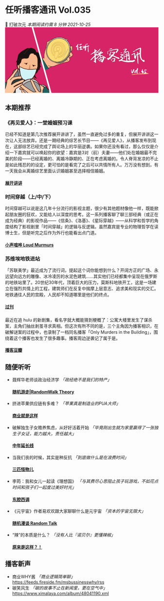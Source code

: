 # 任听播客通讯 Vol.035
🤖 打破次元
_本期阅读约需 8 分钟_
_2021-10-25_
![](./img/vol_035_small.png)


## 本期推荐

### 《再见爱人》：一堂婚姻预习课
已经不知道是第几次推荐展开讲讲了，虽然一直避免过多的重复，但展开讲讲这一次让人无法放弃。还是一期经典的综艺长节目——《再见爱人》，从播客发布到现在，这部综艺已经完成了舆论场上的华丽逆袭。如果你还没有看过，那么仅仅是介绍一下嘉宾就可以唤起你的欲望：嘉宾是3对（前）夫妻——他们处在婚姻最不完美的阶段——已经离婚的、离婚冷静期的、正在考虑离婚的。令人脊背发凉的不止是如此残忍的的设定，更可怕的是看完了之后可以共情所有人。万万没有想到，有一天我会从离婚综艺里面认识婚姻甚至选择相信婚姻。
#### [展开讲讲](https://www.ximalaya.com/album/24672021.xml)

### 时间穿越（上/中/下）
时间穿越可以说是这几年十分流行的影视主题，很少有其他题材像他一样，既能掀起朋友圈的狂欢，又能给人以深度的思考。这一系列播客聊了聊三部经典（或正在成为经典）的影视作品——《信条》、《洛基》、《星际穿越》——从科学和哲学的角度结构了影视剧里「时间穿越」的逻辑与反逻辑。虽然嘉宾是专业的物理哲学在读博士生，但是听完之后作为外行也能看出点门道。
#### [小声喧哗 Loud Murmurs](https://loudmurmursfm.typlog.io/episodes/feed.xml)

### 苏维埃地铁进站
「苏联美学」最近成为了流行词，提起这个词你能想到什么？开阔方正的广场、永远望向远方的雕像、冰冷凌厉的水泥色建筑……其实他们已经都集中呈现在俄罗斯的地铁站里了。20世纪30年代，顶着巨大的压力，莫斯科地铁开工，这是一场建立在强烈共情上的工程，建筑师们在反复中揣摩上层意志、追求美和现实的交汇。地铁通往人民的宫殿，人民却不知道哪里是他们的终点。
#### [过刊](https://www.ximalaya.com/album/36470328.xml)

###
最近在追 hulu 的新剧集，看名字就大概能猜到梗概了：公寓大楼里发生了谋杀案，主角们抽丝剥茧寻求真相。但这次有所不同的是，三个主角因为播客相识，在破解谜案的过程中，也录制了一档同名播客「Only Murders in the Building」，围绕着这个播客也发生了很多趣事。播客周边逆袭记了属于是。
#### [播客豆瓣](https://feeds.megaphone.fm/onlymurders)


## 随便听听

* 聂辉华老师谈政治经济学 _「政经绝不是我们的特产」_
  #### [随机游走|RandomWalk Theory](https://www.ximalaya.com/album/45761350.xml)
* 挤进苹果供应链有多难？ _「苹果真是制造业的PUA大师」_
  #### [商业就是这样](https://www.ximalaya.com/album/46587439.xml)
* 破解独生子女赡养焦虑，从好好活着开始 _「毕竟刚出生就为家里赢得了一张独生子女证，能力越大，责任越大」_
  #### [中年延长线](https://www.ximalaya.com/album/45756418.xml)
* 当我们丧的时候，其实是种反抗  _「到底做什么是在浪费时间」_
  #### [三匹怪物儿](https://www.ximalaya.com/album/29585624.xml)
* 李筠：我和女儿一起读《理想国》 _「与其费尽心思阻止孩子玩游戏，不如花点时间和孩子们一起度过美好时光」_
  #### [东腔西调](https://www.ximalaya.com/album/41153937.xml)
* 《元宇宙》作者易欢欢跟大家聊聊什么是元宇宙 _「资本的宇宙无限大」_
  #### [随机漫谈 Random Talk](https://www.ximalaya.com/album/19242373.xml)
* “辣”的本质是什么？ _「没有人比『诺贝尔』更懂辣椒」_
  #### [原来是这样？！](https://getpodcast.xyz/data/ximalaya/246622.xml)


## 播客新声

* 商业WHY酱 _「商业逻辑简单聊」_
  https://feeds.fireside.fm/msbussinesswhy/rss
* 碳笑风生 _「碳的故事不止在新闻里，更在空气中」_
  https://www.ximalaya.com/album/48041190.xml
